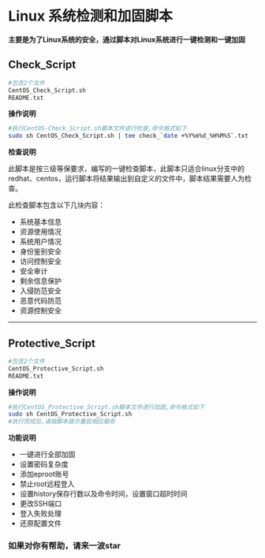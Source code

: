 # Linux 系统检测和加固脚本

**主要是为了Linux系统的安全，通过脚本对Linux系统进行一键检测和一键加固**

## Check_Script

```bash
#包含2个文件
CentOS_Check_Script.sh
README.txt
```

**操作说明**

```bash
#执行CentOS-Check_Script.sh脚本文件进行检查,命令格式如下
sudo sh CentOS_Check_Script.sh | tee check_`date +%Y%m%d_%H%M%S`.txt
```

**检查说明**

此脚本是按三级等保要求，编写的一键检查脚本，此脚本只适合linux分支中的redhat、centos，运行脚本将结果输出到自定义的文件中，脚本结果需要人为检查。

此检查脚本包含以下几块内容：
- 系统基本信息
- 资源使用情况
- 系统用户情况
- 身份鉴别安全
- 访问控制安全
- 安全审计
- 剩余信息保护
- 入侵防范安全
- 恶意代码防范
- 资源控制安全


----

## Protective_Script

```bash
#包含2个文件
CentOS_Protective_Script.sh
README.txt
```

**操作说明**
```bash
#执行CentOS_Protective_Script.sh脚本文件进行加固,命令格式如下
sudo sh CentOS_Protective_Script.sh
#执行完成后,请按脚本提示重启相应服务
```

**功能说明**
-  一键进行全部加固
-  设置密码复杂度
-  添加eproot账号
-  禁止root远程登入
-  设置history保存行数以及命令时间，设置窗口超时时间
-  更改SSH端口
-  登入失败处理
-  还原配置文件


### 如果对你有帮助，请来一波star
